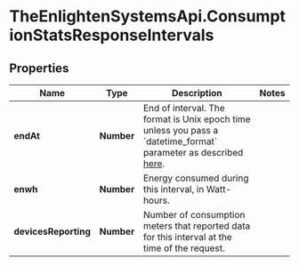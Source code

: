 # TheEnlightenSystemsApi.ConsumptionStatsResponseIntervals

## Properties

Name | Type | Description | Notes
------------ | ------------- | ------------- | -------------
**endAt** | **Number** | End of interval. The format is Unix epoch time unless you pass a &#x60;datetime_format&#x60; parameter as described [here](https://developer.enphase.com/docs#Datetimes). | 
**enwh** | **Number** | Energy consumed during this interval, in Watt-hours. | 
**devicesReporting** | **Number** | Number of consumption meters that reported data for this interval at the time of the request. | 


